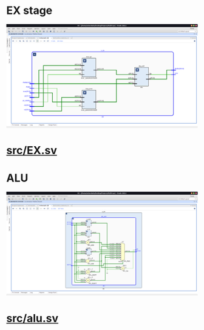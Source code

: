 # EX stage
![EX](../assets/rtl/EX.png)
# [src/EX.sv](src/EX.sv)

# ALU
![ALU](../assets/rtl/alu.png)
# [src/alu.sv](src/alu.sv)
